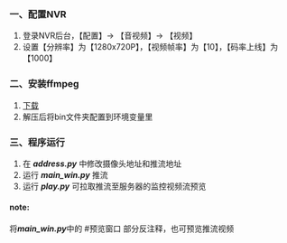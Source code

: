### 一、配置NVR  
1. 登录NVR后台，【配置】-> 【音视频】-> 【视频】
2. 设置【分辨率】为【1280x720P】，【视频帧率】为【10】，【码率上线】为【1000】

### 二、安装ffmpeg  

1. [下载](http://www.ffmpeg.org/download.html#build-windows)
2. 解压后将bin文件夹配置到环境变量里

### 三、程序运行
1. 在 ***address.py*** 中修改摄像头地址和推流地址
2. 运行 ***main_win.py*** 推流
3. 运行 ***play.py*** 可拉取推流至服务器的监控视频流预览

#### note:
将***main_win.py***中的 #预览窗口 部分反注释，也可预览推流视频  
